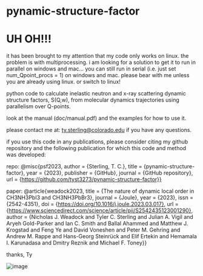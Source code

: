 # pynamic-structure-factor


# UH OH!!! 
it has been brought to my attention that my code only works on linux. the problem is with multiprocessing. 
i am looking for a solution to get it to run in parallel on windows and mac... 
you can still run in serial (i.e. just set num_Qpoint_procs = 1) on windows and mac. 
please bear with me unless you are already using linux. or switch to linux!

python code to calculate inelastic neutron and x-ray scattering dynamic structure factors, 
S(Q,w), from molecular dynamics trajectories using parallelism over Q-points.

look at the manual (doc/manual.pdf) and the examples for how to use it.

please contact me at:
    ty.sterling@colorado.edu
if you have any questions. 

if you use this code in any publications, please consider citing my github repository and the following 
publication for which this code and method was developed: 

repo:
@misc{psf2023,
  author = {Sterling, T. C.},
  title = {pynamic-structure-factor},
  year = {2023},
  publisher = {GitHub},
  journal = {GitHub repository},
  url = {https://github.com/tyst3273/pynamic-structure-factor}}


paper:
@article{weadock2023,
    title = {The nature of dynamic local order in CH3NH3PbI3 and CH3NH3PbBr3},
    journal = {Joule},
    year = {2023},
    issn = {2542-4351},
    doi = {https://doi.org/10.1016/j.joule.2023.03.017},
    url = {https://www.sciencedirect.com/science/article/pii/S2542435123001290},
    author = {Nicholas J. Weadock and Tyler C. Sterling and Julian A. Vigil and 
            Aryeh Gold-Parker and Ian C. Smith and Ballal Ahammed and Matthew J. Krogstad 
            and Feng Ye and David Voneshen and Peter M. Gehring and Andrew M. Rappe and 
            Hans-Georg Steinrück and Elif Ertekin and Hemamala I. Karunadasa and 
            Dmitry Reznik and Michael F. Toney}}


thanks,
Ty



![image](https://user-images.githubusercontent.com/35535765/220440178-00a59db5-2dae-4774-9e0d-2f3de4752dfd.png)

